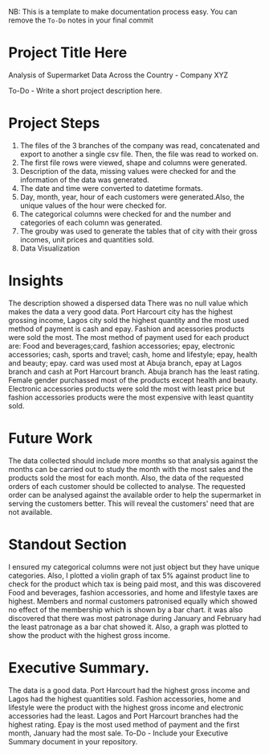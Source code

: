 NB: This is a template to make documentation process easy. You can remove the `To-Do` notes in your final commit
# Project Title Here
Analysis of Supermarket Data Across the Country - Company XYZ

To-Do - Write a short project description here.

# Project Steps
1. The files of the 3 branches of the company was read, concatenated and export to another a single csv file. Then, the file was read to worked on.
2. The first file rows were viewed, shape and columns were generated.
3. Description of the data, missing values were checked for and the information of the data was generated.
4. The date and time were converted to datetime formats.
5. Day, month, year, hour of each customers were generated.Also, the unique values of the hour were checked for.
6. The categorical columns were checked for and the number and categories of each column was generated.
7. The grouby was used to generate the tables that of city with their gross incomes, unit prices and quantities sold.
8. Data Visualization

# Insights
The description showed a dispersed data
There was no null value which makes the data a very good data.
Port Harcourt city has the highest grossing income, Lagos city sold the highest quantity and the most used method of payment is cash and epay.
Fashion and acessories products were sold the most.
The most method of payment used for each product are: Food and beverages;card, fashion accessories; epay, electronic accessories; cash, sports and travel; cash, home and lifestyle; epay, health and beauty; epay. card was used most at Abuja branch, epay at Lagos branch and cash at Port Harcourt branch.
Abuja branch has the least rating.
Female gender purchassed most of the products except health and beauty.
Electronic accessories products were sold the most with least price but fashion accessories products were the most expensive with least quantity sold.

# Future Work
The data collected should include more months so that analysis against the months can be carried out to study the month with the most sales and the products sold the most for each month. Also, the data of the requested orders of each customer should be collected to analyse. The requested order can be analysed against the available order to help the supermarket in serving the customers better. This will reveal the customers' need that are not available.

# Standout Section
I ensured my categorical columns were not just object but they have unique categories. Also, I plotted a violin graph of tax 5% against product line to check for the product which tax is being paid most, and this was discovered Food and beverages, fashion accessories, and home and lifestyle taxes are highest. Members and normal customers patronised equally which showed no effect of the membership which is shown by a bar chart. it was also discovered that there was most patronage during January and February had the least patronage as a bar chat showed it. Also, a graph was plotted to show the product with the highest gross income.

# Executive Summary.
The data is a good data. Port Harcourt had the highest gross income and Lagos had the highest quantities sold. Fashion accessories, home and lifestyle were the product with the highest gross income and electronic accessories had the least. Lagos and Port Harcourt branches had the highest rating. Epay is the most used method of payment and the first month, January had the most sale.
To-Do - Include your Executive Summary document in your repository.
